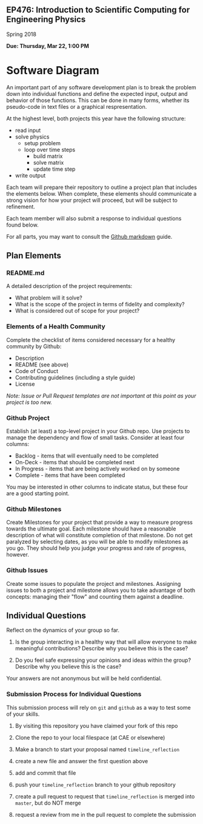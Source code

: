 ## EP476: Introduction to Scientific Computing for Engineering Physics

Spring 2018

**Due: Thursday, Mar 22, 1:00 PM**

# Software Diagram

An important part of any software development plan is to break the problem
down into individual functions and define the expected input, output and
behavior of those functions.  This can be done in many forms, whether its
pseudo-code in text files or a graphical respresentation.

At the highest level, both projects this year have the following structure:

* read input
* solve physics
  * setup problem
  * loop over time steps
     * build matrix
     * solve matrix
     * update time step
* write output




Each team will prepare their repository to outline a project plan that
includes the elements below.  When complete, these elements should communicate
a strong vision for how your project will proceed, but will be subject to
refinement.

Each team member will also submit a response to individual questions found
below.

For all parts, you may want to consult the
[Github markdown](https://guides.github.com/features/mastering-markdown/)
guide.

## Plan Elements

### README.md

A detailed description of the project requirements:
 * What problem will it solve?
 * What is the scope of the project in terms of fidelity and complexity?
 * What is considered out of scope for your project?

### Elements of a Health Community

Complete the checklist of items considered necessary for a healthy community
by Github:

* Description
* README (see above)
* Code of Conduct
* Contributing guidelines (including a style guide)
* License

_Note: Issue or Pull Request templates are not important at this point as your
project is too new._

### Github Project

Establish (at least) a top-level project in your Github repo.  Use projects to
manage the dependency and flow of small tasks.  Consider at least four columns:

* Backlog - items that will eventually need to be completed
* On-Deck - items that should be completed next
* In Progress - items that are being actively worked on by someone
* Complete - items that have been completed

You may be interested in other columns to indicate status, but these four are
a good starting point.

### Github Milestones

Create Milestones for your project that provide a way to measure progress
towards the ultimate goal.  Each milestone should have a reasonable
description of what will constitute completion of that milestone.  Do not get
paralyzed by selecting dates, as you will be able to modify milestones as you
go.  They should help you judge your progress and rate of progress, however.

### Github Issues

Create some issues to populate the project and milestones.  Assigning issues
to both a project and milestone allows you to take advantage of both concepts:
managing their "flow" and counting them against a deadline.

## Individual Questions

Reflect on the dynamics of your group so far.

1. Is the group interacting in a healthy way that will allow everyone to make
   meaningful contributions?  Describe why you believe this is the case?

1. Do you feel safe expressing your opinions and ideas within the group?
   Describe why you believe this is the case?

Your answers are not anonymous but will be held confidential.

### Submission Process for Individual Questions

This submission process will rely on `git` and `github` as a way to test some
of your skills.

1. By visiting this repository you have claimed your fork of this repo

1. Clone the repo to your local filespace (at CAE or elsewhere)

1. Make a branch to start your proposal named `timeline_reflection`

1. create a new file and answer the first question above

1. add and commit that file

1. push your `timeline_reflection` branch to your github repository

1. create a pull request to request that `timeline_reflection` is merged into `master`, but do NOT merge

1. request a review from me in the pull request to complete the submission

